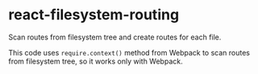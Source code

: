 # react-filesystem-routing
Scan routes from filesystem tree and create routes for each file.

This code uses `require.context()` method from Webpack to scan routes from filesystem tree, so it works only with Webpack.